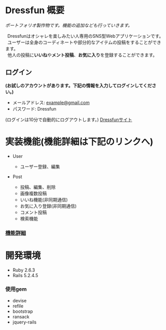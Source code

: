 # Dressfun 概要

*ポートフォリオ製作物です。機能の追加なども行っていきます。*

&ensp;Dressfunはオシャレを楽しみたい人専用のSNS型Webアプリケーションです。<br>
&ensp;ユーザーは全身のコーディネートや部分的なアイテムの投稿をすることができます。<br>
&ensp;他人の投稿に**いいね**や**メント投稿**、**お気に入り**を登録することができます。

## ログイン
**(お試しのアカウントがあります。下記の情報を入力してログインしてください。)**

- メールアドレス: example@gmail.com
- パスワード: Dressfun

(ログインは10分で自動的にログアウトします。)
[Dressfunサイト](http://35.73.120.94/)

# 実装機能(機能詳細は下記のリンクへ)

- User
  - ユーザー登録、編集

- Post
  - 投稿、編集、削除
  - 画像複数投稿
  - いいね機能(非同期通信)
  - お気に入り登録(非同期通信)
  - コメント投稿
  - 検索機能

### [機能詳細](https://docs.google.com/spreadsheets/d/1kk8M1Tv40J5m6eEJwI_PrQa0MZh3TbopRY_VRdUwuN4/edit#gid=0)
# 開発環境

- Ruby 2.6.3
- Rails 5.2.4.5

### 使用gem

- devise
- refile
- bootstrap
- ransack
- jquery-rails